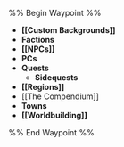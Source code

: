 %% Begin Waypoint %%
- **[[Custom Backgrounds]]**
- **Factions**
- **[[NPCs]]**
- **PCs**
- **Quests**
	- **Sidequests**
- **[[Regions]]**
- [[The Compendium]]
- **Towns**
- **[[Worldbuilding]]**

%% End Waypoint %%